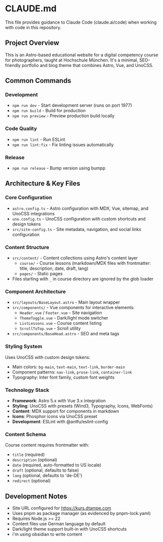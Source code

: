 # CLAUDE.md

This file provides guidance to Claude Code (claude.ai/code) when working with code in this repository.

## Project Overview

This is an Astro-based educational website for a digital competency course for photographers, taught at Hochschule München. It's a minimal, SEO-friendly portfolio and blog theme that combines Astro, Vue, and UnoCSS.

## Common Commands

### Development
- `npm run dev` - Start development server (runs on port 1977)
- `npm run build` - Build for production
- `npm run preview` - Preview production build locally

### Code Quality
- `npm run lint` - Run ESLint
- `npm run lint:fix` - Fix linting issues automatically

### Release
- `npm run release` - Bump version using bumpp

## Architecture & Key Files

### Core Configuration
- `astro.config.ts` - Astro configuration with MDX, Vue, sitemap, and UnoCSS integrations
- `uno.config.ts` - UnoCSS configuration with custom shortcuts and design tokens
- `src/site-config.ts` - Site metadata, navigation, and social links configuration

### Content Structure
- `src/content/` - Content collections using Astro's content layer
  - `course/` - Course lessons (markdown/MDX files with frontmatter: title, description, date, draft, lang)
  - `pages/` - Static pages
- Files starting with `_` in course directory are ignored by the glob loader

### Component Architecture
- `src/layouts/BaseLayout.astro` - Main layout wrapper
- `src/components/` - Vue components for interactive elements:
  - `Header.vue` / `Footer.vue` - Site navigation
  - `ThemeToggle.vue` - Dark/light mode switcher
  - `ListLessons.vue` - Course content listing
  - `ScrollToTop.vue` - Scroll utility
- `src/components/BaseHead.astro` - SEO and meta tags

### Styling System
Uses UnoCSS with custom design tokens:
- Main colors: `bg-main`, `text-main`, `text-link`, `border-main`
- Component patterns: `nav-link`, `prose-link`, `container-link`
- Typography: Inter font family, custom font weights

### Technology Stack
- **Framework**: Astro 5.x with Vue 3.x integration
- **Styling**: UnoCSS with presets (Wind3, Typography, Icons, WebFonts)
- **Content**: MDX support for components in markdown
- **Icons**: Phosphor icons via UnoCSS preset
- **Development**: ESLint with @antfu/eslint-config

### Content Schema
Course content requires frontmatter with:
- `title` (required)
- `description` (optional)
- `date` (required, auto-formatted to US locale)
- `draft` (optional, defaults to false)
- `lang` (optional, defaults to 'de-DE')
- `redirect` (optional)

## Development Notes

- Site URL configured for https://kurs.dtampe.com
- Uses pnpm as package manager (as evidenced by pnpm-lock.yaml)
- Requires Node.js >= 22
- Content files use German language by default
- Dark/light theme support built-in with UnoCSS shortcuts
- i'm using obsidian to write content